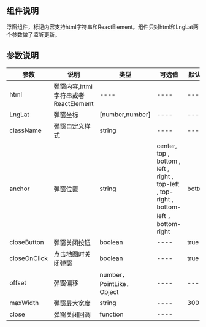 ## 组件说明
  浮窗组件，标记内容支持html字符串和ReactElement。组件只对html和LngLat两个参数做了监听更新。

## 参数说明
  |  参数   | 说明  | 类型   | 可选值  | 默认值 | 
  |  ----  | ----  | ----  | ----  | ----  |
  |  html  | 弹窗内容,html字符串或者ReactElement  | ----  | ----  | ----  |
  |  LngLat  | 弹窗坐标  | [number,number]  | ----  | ----  |
  |  className  | 弹窗自定义样式  | string  | ----  | ----  |
  |  anchor  | 弹窗位置  | string  | center, top , bottom , left , right , top-left , top-right , bottom-left ，bottom-right  | bottom  |
  |  closeButton  | 弹窗关闭按钮  | boolean  | ----  | true  |
  |  closeOnClick  | 点击地图时关闭弹窗 | boolean  | ----  | true  |
  |  offset  | 弹窗偏移 | number，PointLike，Object  | ----  | ----  |
  |  maxWidth  | 弹窗最大宽度 | string  | ----  | 300px  |
  |  close  | 弹窗关闭回调 | function  | ----  |   |